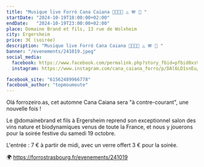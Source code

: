 ```yaml
---
title: "Musique live Forró Cana Caiana 💃🇧🇷🕺 △ 🪗 🥁 "
startDate: "2024-10-19T18:00:00+02:00"
endDate:   "2024-10-19T23:00:00+02:00"
place: Domaine Brand et fils, 13 rue de Wolxheim
city: Ergersheim
price: 3€ (soirée)
description: "Musique live Forró Cana Caiana 💃🇧🇷🕺 △ 🪗 🥁 "
banner: "/evenements/241019.jpeg"
social_media:
  facebook: https://www.facebook.com/permalink.php?story_fbid=pfbid0xsVFwdyddw9RRUXeoPHB16hihYzAcZES3AyGwte7v5VzvRz1eozCvXzxtWCMoRvJl&id=61555394143689
  instagram: https://www.instagram.com/cana_caiana_forro/p/DAl6LD1snEu/

facebook_site: "61562489966778"
facebook_author: "topmoumoute"
---
```


Olá forrozeiro.as, cet automne Cana Caiana sera "à contre-courant", une nouvelle fois !

Le @domainebrand et fils à Ergersheim reprend son exceptionnel salon des vins nature et biodynamiques venus de toute la France, et nous y jouerons pour la soirée festive du samedi 19 octobre.

L'entrée : 7 € à partir de midi, avec un verre offert
3 € pour la soirée.

🌍 https://forrostrasbourg.fr/evenements/241019
